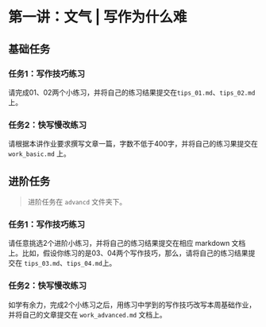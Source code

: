 # 第一讲：文气 | 写作为什么难

## 基础任务

### 任务1：写作技巧练习

请完成01、02两个小练习，并将自己的练习结果提交在`tips_01.md`、`tips_02.md` 上。

### 任务2：快写慢改练习

请根据本讲作业要求撰写文章一篇，字数不低于400字，并将自己的练习果提交在 `work_basic.md` 上。

## 进阶任务

> 进阶任务在 `advancd` 文件夹下。

### 任务1：写作技巧练习

请任意挑选2个进阶小练习，并将自己的练习结果提交在相应 markdown 文档上。比如，假设你练习的是03、04两个写作技巧，那么，请将自己的练习结果提交在 `tips_03.md`、`tips_04.md`上。

### 任务2：快写慢改练习

如学有余力，完成2个小练习之后，用练习中学到的写作技巧改写本周基础作业，并将自己的文章提交在 `work_advanced.md` 文档上。
